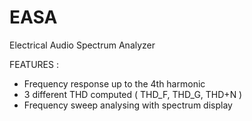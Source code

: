 # EASA
Electrical Audio Spectrum Analyzer


FEATURES :
- Frequency response up to the 4th harmonic
- 3 different THD computed ( THD_F, THD_G, THD+N )
- Frequency sweep analysing with spectrum display
